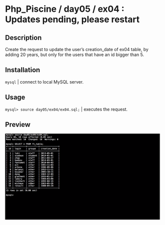 # Php_Piscine / day05 / ex04 : Updates pending, please restart

## Description
Create the request to update the user’s creation_date of ex04 table, by adding 20 years, but only for the users that have an id bigger than 5.

## Installation
`mysql` | connect to local MySQL server.

## Usage
`mysql> source day05/ex04/ex04.sql;` | executes the request.

## Preview
<img src="../../resources/images/update.png" width="1200">
